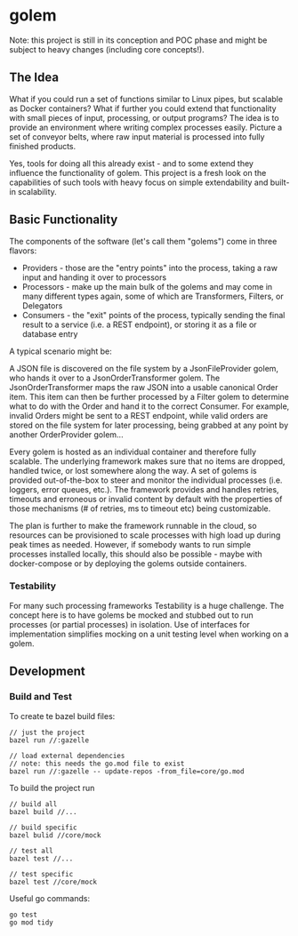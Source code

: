# golem

Note: this project is still in its conception and POC phase and might be subject to heavy changes (including core concepts!).

## The Idea

What if you could run a set of functions similar to Linux pipes, but scalable as Docker containers?
What if further you could extend that functionality with small pieces of input, processing, or output programs?
The idea is to provide an environment where writing complex processes easily.
Picture a set of conveyor belts, where raw input material is processed into fully finished products.

Yes, tools for doing all this already exist - and to some extend they influence the functionality of golem.
This project is a fresh look on the capabilities of such tools with heavy focus on simple extendability and built-in scalability.

## Basic Functionality

The components of the software (let's call them "golems") come in three flavors:
* Providers - those are the "entry points" into the process, taking a raw input and handing it over to processors 
* Processors - make up the main bulk of the golems and may come in many different types again, some of which are Transformers, Filters, or Delegators
* Consumers - the "exit" points of the process, typically sending the final result to a service (i.e. a REST endpoint), or storing it as a file or database entry

A typical scenario might be:

A JSON file is discovered on the file system by a JsonFileProvider golem, who hands it over to a JsonOrderTransformer golem. The JsonOrderTransformer maps the raw JSON into a usable canonical Order item. This item can then be further processed by a Filter golem to determine what to do with the Order and hand it to the correct Consumer. For example, invalid Orders might be sent to a REST endpoint, while valid orders are stored on the file system for later processing, being grabbed at any point by another OrderProvider golem...

Every golem is hosted as an individual container and therefore fully scalable. The underlying framework makes sure that no items are dropped, handled twice, or lost somewhere along the way. A set of golems is provided out-of-the-box to steer and monitor the individual processes (i.e. loggers, error queues, etc.).
The framework provides and handles retries, timeouts and erroneous or invalid content by default with the properties of those mechanisms (# of retries, ms to timeout etc) being customizable.

The plan is further to make the framework runnable in the cloud, so resources can be provisioned to scale processes with high load up during peak times as needed. However, if somebody wants to run simple processes installed locally, this should also be possible - maybe with docker-compose or by deploying the golems outside containers.

### Testability

For many such processing frameworks Testability is a huge challenge. The concept here is to have golems be mocked and stubbed out to run processes (or partial processes) in isolation. Use of interfaces for implementation simplifies mocking on a unit testing level when working on a golem.

## Development

### Build and Test

To create te bazel build files:

    // just the project
    bazel run //:gazelle

    // load external dependencies
    // note: this needs the go.mod file to exist
    bazel run //:gazelle -- update-repos -from_file=core/go.mod

To build the project run

    // build all
    bazel build //...

    // build specific
    bazel bulid //core/mock

    // test all
    bazel test //...

    // test specific
    bazel test //core/mock

Useful go commands:

    go test
    go mod tidy